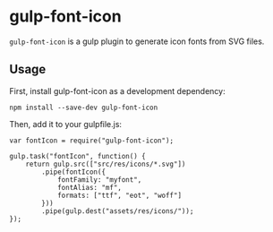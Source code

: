 # gulp-font-icon

`gulp-font-icon` is a gulp plugin to generate icon fonts from SVG files.

## Usage

First, install gulp-font-icon as a development dependency:

	npm install --save-dev gulp-font-icon

Then, add it to your gulpfile.js:

	var fontIcon = require("gulp-font-icon");
	
	gulp.task("fontIcon", function() {
		return gulp.src(["src/res/icons/*.svg"])
			.pipe(fontIcon({
				fontFamily: "myfont",
				fontAlias: "mf",
				formats: ["ttf", "eot", "woff"]
			}))
			.pipe(gulp.dest("assets/res/icons/"));
	});
